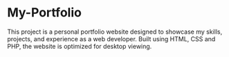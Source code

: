 # My-Portfolio

This project is a personal portfolio website designed to showcase my skills, projects, and experience as a web developer. Built using HTML, CSS and PHP, the website is optimized for desktop viewing.
